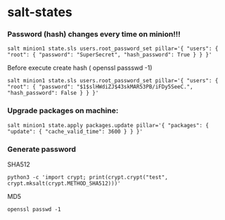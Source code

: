 # salt-states

### Password (hash) changes every time on minion!!!
```
salt minion1 state.sls users.root_password_set pillar='{ "users": { "root": { "password": "SuperSecret", "hash_password": True } } }'
```

Before execute create hash ( openssl passswd -1)
```
salt minion1 state.sls users.root_password_set pillar='{ "users": { "root": { "password": "$1$slHWdiZJ$43skMAR53PB/iFDy5SeeC.", "hash_password": False } } }'
```

### Upgrade packages on machine:
```
salt minion1 state.apply packages.update pillar='{ "packages": { "update": { "cache_valid_time": 3600 } } }'
```

### Generate password

SHA512
```
python3 -c 'import crypt; print(crypt.crypt("test", crypt.mksalt(crypt.METHOD_SHA512)))'
```

MD5
```
openssl passwd -1
```
